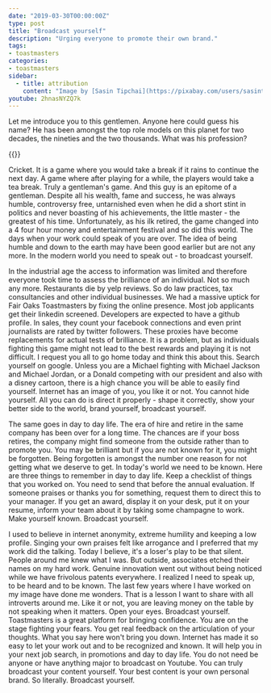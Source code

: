 ```yaml
---
date: "2019-03-30T00:00:00Z"
type: post
title: "Broadcast yourself"
description: "Urging everyone to promote their own brand."
tags:
- toastmasters
categories:
- toastmasters
sidebar:
  - title: attribution
    content: "Image by [Sasin Tipchai](https://pixabay.com/users/sasint-3639875/) from [Pixabay](https://pixabay.com/photos/adult-announcement-communication-1822449/). Sachin's photo from [Wikipedia](https://commons.wikimedia.org/wiki/File:Sachin-Tendulkar.jpgs)"
youtube: 2hnasNYZQ7k
---
```


Let me introduce you to this gentlemen. Anyone here could guess his name? He has been amongst the top role models on this planet for two decades, the nineties and the two thousands. What was his profession?

{{<fig width="293" anchor="Top" height="228" src="sachin.jpg" title="Sachin Tendulkar" class="float-3" >}}

Cricket. It is a game where you would take a break if it rains to continue the next day. A game where after playing for a while, the players would take a tea break. Truly a gentleman's game. And this guy is an epitome of a gentleman. Despite all his wealth, fame and success, he was always humble, controversy free, untarnished even when he did a short stint in politics and never boasting of his achievements, the little master - the greatest of his time. Unfortunately, as his ilk retired, the game changed into a 4 four hour money and entertainment festival and so did this world. The days when your work could speak of you are over. The idea of being humble and down to the earth may have been good earlier but are not any more. In the modern world you need to speak out - to broadcast yourself.

In the industrial age the access to information was limited and therefore everyone took time to assess the brilliance of an individual. Not so much any more. Restaurants die by yelp reviews. So do law practices, tax consultancies and other individual businesses. We had a massive uptick for Fair Oaks Toastmasters by fixing the online presence. Most job applicants get their linkedin screened. Developers are expected to have a github profile. In sales, they count your facebook connections and even print journalists are rated by twitter followers. These proxies have become replacements for actual tests of brilliance. It is a problem, but as individuals fighting this game might not lead to the best rewards and playing it is not difficult. I request you all to go home today and think this about this. Search yourself on google. Unless you are a Michael fighting with Michael Jackson and Michael Jordan, or a Donald competing with our president and also with a disney cartoon, there is a high chance you will be able to easily find yourself. Internet has an image of you, you like it or not. You cannot hide yourself. All you can do is direct it properly - shape it correctly, show your better side to the world, brand yourself, broadcast yourself.

The same goes in day to day life. The era of hire and retire in the same company has been over for a long time. The chances are if your boss retires, the company might find someone from the outside rather than to promote you. You may be brilliant but if you are not known for it, you might be forgotten. Being forgotten is amongst the number one reason for not getting what we deserve to get. In today's world we need to be known. Here are three things to remember in day to day life. Keep a checklist of things that you worked on. You need to send that before the annual evaluation. If someone praises or thanks you for something, request them to direct this to your manager. If you get an award, display it on your desk, put it on your resume, inform your team about it by taking some champagne to work. Make yourself known. Broadcast yourself.

I used to believe in internet anonymity, extreme humility and keeping a low profile. Singing your own praises felt like arrogance and I preferred that my work did the talking. Today I believe, it's a loser's play to be that silent. People around me knew what I was. But outside, associates etched their names on my hard work. Genuine innovation went out without being noticed while we have frivolous patents everywhere. I realized I need to speak up, to be heard and to be known. The last few years where I have worked on my image have done me wonders. That is a lesson I want to share with all introverts around me. Like it or not, you are leaving money on the table by not speaking when it matters. Open your eyes. Broadcast yourself.
Toastmasters is a great platform for bringing confidence. You are on the stage fighting your fears. You get real feedback on the articulation of your thoughts. What you say here won't bring you down. Internet has made it so easy to let your work out and to be recognized and known. It will help you in your next job search, in promotions and day to day life. You do not need be anyone or have anything major to broadcast on Youtube. You can truly broadcast your content yourself. Your best content is your own personal brand. So literally. Broadcast yourself.
